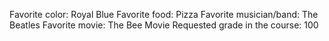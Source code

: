 Favorite color: Royal Blue
Favorite food: Pizza
Favorite musician/band: The Beatles
Favorite movie: The Bee Movie
Requested grade in the course: 100
